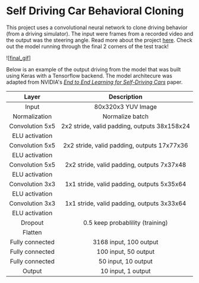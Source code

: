 # Self Driving Car Behavioral Cloning

[//]: # (Image References)
[final_gif]: ./media/final.gif "Final Run"

This project uses a convolutional neural network to clone driving behavior (from a driving simulator). The input were frames from a recorded video and the output was the steering angle. Read more about the project [here](https://github.com/jeffwen/sdcnd_behavioral_cloning/blob/master/behavioral_cloning.md). Check out the model running through the final 2 corners of the test track!

![[final_gif]]

Below is an example of the output driving from the model that was built using Keras with a Tensorflow backend. The model architecure was adapted from NVIDIA's _[End to End Learning for Self-Driving Cars](https://arxiv.org/pdf/1604.07316v1.pdf)_ paper. 

| Layer         		| Description    	        					| 
|:---------------------:|:---------------------------------------------:| 
| Input         		| 80x320x3 YUV Image                 	   		| 
| Normalization     	| Normalize batch	                            |
| Convolution 5x5     	| 2x2 stride, valid padding, outputs 38x158x24 	|
| ELU activation		|												|
| Convolution 5x5	    | 2x2 stride, valid padding, outputs 17x77x36   |
| ELU activation        |                                               |
| Convolution 5x5	    | 2x2 stride, valid padding, outputs 7x37x48    |
| ELU activation        |                                               |
| Convolution 3x3	    | 1x1 stride, valid padding, outputs 5x35x64    |
| ELU activation        |                                               |
| Convolution 3x3	    | 1x1 stride, valid padding, outputs 3x33x64    |
| ELU activation        |                                               |
| Dropout               | 0.5 keep probablility (training)              |
| Flatten               |                                               |
| Fully connected		| 3168 input, 100 output     					|
| Fully connected		| 100 input, 50 output     				     	|
| Fully connected		| 50 input, 10 output     				     	|
| Output         		| 10 input, 1 output     				     	|


